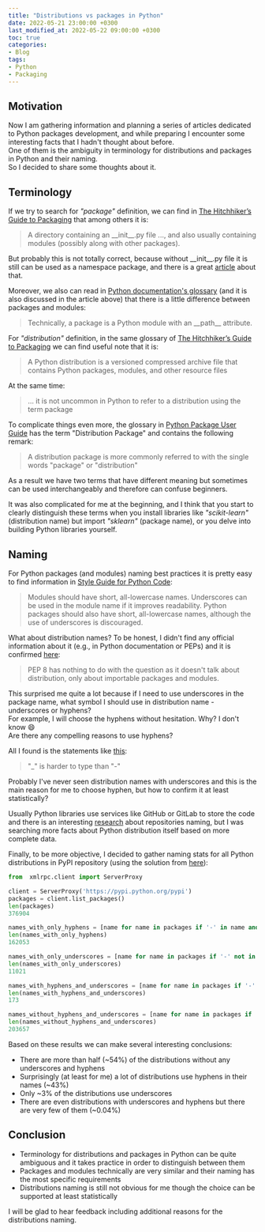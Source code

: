 ```yaml
---
title: "Distributions vs packages in Python"
date: 2022-05-21 23:00:00 +0300
last_modified_at: 2022-05-22 09:00:00 +0300
toc: true
categories:
- Blog
tags:
- Python
- Packaging
---
```


## Motivation
Now I am gathering information and planning a series of articles dedicated to Python packages development, and while preparing I encounter some interesting facts that I hadn't thought about before.  
One of them is the ambiguity in terminology for distributions and packages in Python and their naming.  
So I decided to share some thoughts about it.

 
## Terminology
If we try to search for _"package"_ definition, we can find in [The Hitchhiker’s Guide to Packaging](https://the-hitchhikers-guide-to-packaging.readthedocs.io/en/latest/glossary.html#term-package) that among others it is:
> A directory containing an \_\_init\_\_.py file ..., and also usually containing modules (possibly along with other packages).

But probably this is not totally correct, because without \_\_init\_\_.py file it is still can be used as a namespace package, and there is a great [article](https://bastien-antoine.fr/2022/01/discovering-python-namespace-packages/) about that.

Moreover, we also can read in [Python documentation's glossary](https://docs.python.org/3/glossary.html#term-package) (and it is also discussed in the article above) that there is a little difference between packages and modules:
> Technically, a package is a Python module with an \_\_path\_\_ attribute.

For _"distribution"_ definition, in the same glossary of [The Hitchhiker’s Guide to Packaging](https://the-hitchhikers-guide-to-packaging.readthedocs.io/en/latest/glossary.html#term-distribution) we can find useful note that it is:
> A Python distribution is a versioned compressed archive file that contains Python packages, modules, and other resource files 

At the same time:
> ... it is not uncommon in Python to refer to a distribution using the term package

To complicate things even more, the glossary in [Python Package User Guide](https://packaging.python.org/en/latest/glossary/#term-Distribution-Package) has the term "Distribution Package" and contains the following remark:
> A distribution package is more commonly referred to with the single words "package" or "distribution"

As a result we have two terms that have different meaning but sometimes can be used interchangeably and therefore can confuse beginners.  

It was also complicated for me at the beginning, and I think that you start to clearly distinguish these terms when you install libraries like _"scikit-learn"_ (distribution name) but import _"sklearn"_ (package name), or you delve into building Python libraries yourself.


## Naming
For Python packages (and modules) naming best practices it is pretty easy to find information in [Style Guide for Python Code](https://peps.python.org/pep-0008/#package-and-module-names):  
> Modules should have short, all-lowercase names. Underscores can be used in the module name if it improves readability. Python packages should also have short, all-lowercase names, although the use of underscores is discouraged.

What about distribution names? To be honest, I didn't find any official information about it (e.g., in Python documentation or PEPs) and it is confirmed [here](https://stackoverflow.com/questions/54597212/using-hyphen-dash-in-python-repository-name-and-package-name/54599368#54599368):
> PEP 8 has nothing to do with the question as it doesn't talk about distribution, only about importable packages and modules.

This surprised me quite a lot because if I need to use underscores in the package name, what symbol I should use in distribution name - underscores or hyphens?  
For example, I will choose the hyphens without hesitation. Why? I don't know :smile:  
Are there any compelling reasons to use hyphens?

All I found is the statements like [this](https://stackoverflow.com/questions/11947587/is-there-a-naming-convention-for-git-repositories):
> "_" is harder to type than "-"

Probably I've never seen distribution names with underscores and this is the main reason for me to choose hyphen, but how to confirm it at least statistically?

Usually Python libraries use services like GitHub or GitLab to store the code and there is an interesting [research](https://moduscreate.com/blog/github-semantic-naming/) about repositories naming, but I was searching more facts about Python distribution itself based on more complete data.

Finally, to be more objective, I decided to gather naming stats for all Python distributions in PyPI repository (using the solution from [here](https://stackoverflow.com/questions/21419009/json-api-for-pypi-how-to-list-packages/30787985#30787985)):
```python
from  xmlrpc.client import ServerProxy

client = ServerProxy('https://pypi.python.org/pypi')
packages = client.list_packages()
len(packages)
376904

names_with_only_hyphens = [name for name in packages if '-' in name and '_' not in name]
len(names_with_only_hyphens)
162053

names_with_only_underscores = [name for name in packages if '-' not in name and '_' in name]
len(names_with_only_underscores)
11021

names_with_hyphens_and_underscores = [name for name in packages if '-' in name and '_' in name]
len(names_with_hyphens_and_underscores)
173

names_without_hyphens_and_underscores = [name for name in packages if '-' not in name and '_' not in name]
len(names_without_hyphens_and_underscores)
203657
```

Based on these results we can make several interesting conclusions:
- There are more than half (~54%) of the distributions without any underscores and hyphens
- Surprisingly (at least for me) a lot of distributions use hyphens in their names (~43%)
- Only ~3% of the distributions use underscores
- There are even distributions with underscores and hyphens but there are very few of them (~0.04%)


## Conclusion
- Terminology for distributions and packages in Python can be quite ambiguous and it takes practice in order to distinguish between them
- Packages and modules technically are very similar and their naming has the most specific requirements
- Distributions naming is still not obvious for me though the choice can be supported at least statistically

I will be glad to hear feedback including additional reasons for the distributions naming.
